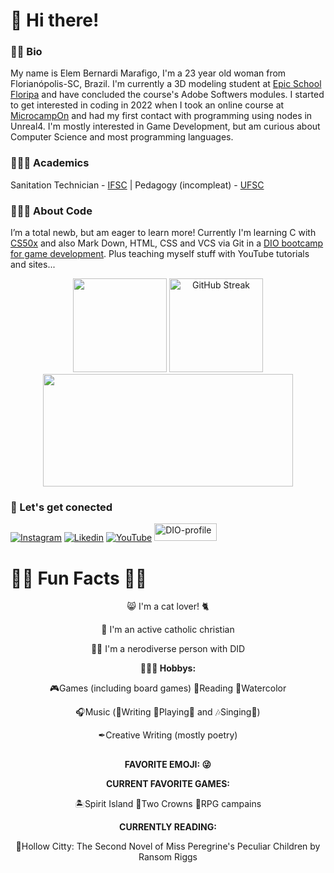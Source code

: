 # 👋 Hi there!

### 🧒🏽 Bio
My name is Elem Bernardi Marafigo, I'm a 23 year old woman from Florianópolis-SC, Brazil. I'm currently a 3D modeling student at [Epic School Floripa](https://epicschool.com.br/) and have concluded the course's Adobe Softwers modules. I started to get interested in coding in 2022 when I took an online course at [MicrocampOn](https://microcamp.eadplataforma.app/) and had my first contact with programming using nodes in Unreal4. I'm mostly interested in Game Development, but am curious about Computer Science and most programming languages.

### 👩🏽‍🎓 Academics

Sanitation Technician - [IFSC](https://www.ifsc.edu.br/)  |  Pedagogy (incompleat) - [UFSC](https://ufsc.br/)

### 👩🏽‍💻 About Code

I’m a total newb, but am eager to learn more! Currently I'm learning C with [CS50x](https://cs50.harvard.edu/x/2023/) and also Mark Down, HTML, CSS and VCS via Git in a [DIO bootcamp for game development](https://web.dio.me/track/potencia-tech-ifood-desenvolvimento-de-jogos?tab=about). Plus teaching myself stuff with YouTube tutorials and sites...

<div>
<p align="center">
<img height="150cm" src="https://github-readme-stats.vercel.app/api?username=elem3d&show_icons=true&theme=radical&rank_icon=github&card_width=150&border_radius=15&card" />
 <a href="https://git.io/streak-stats"><img height="150cm" src="https://streak-stats.demolab.com?user=elem3d&theme=radical&border_radius=15&exclude_days=Sun&card_width=350" alt="GitHub Streak" /></a>
<img height="180cm" width="400cm" src="https://github-readme-stats.vercel.app/api/top-langs/?username=elem3d&layout=compact" />
</p>
</div>

### 🔌 Let's get conected

[![Instagram](https://img.shields.io/badge/Instagram-E4405F?style=for-the-badge&logo=instagram&logoColor=white)](https://www.instagram.com/elem3d/)
[![Likedin](https://img.shields.io/badge/LinkedIn-0077B5?style=for-the-badge&logo=linkedin&logoColor=white)](https://www.linkedin.com/in/elem-bernardi-marafigo-4b13a8298/)
[![YouTube](https://img.shields.io/badge/YouTube-FF0000?style=for-the-badge&logo=youtube&logoColor=white)](https://www.youtube.com/channel/UCch3yHMRzz0i22n9yEvHhjQ)
[<img alt="DIO-profile" height="28" width="100" src="https://hermes.digitalinnovation.one/users/company/3a52d6e3-a58c-4755-89c9-fbc093a8868f.png" />](https://www.dio.me/users/elem_marafigo)


# 🐱‍👓 Fun Facts 🐱‍💻

<p align="center">
😸 I'm a cat lover! 🐈
</p>
<p align="center">
💒 I'm an active catholic christian
 </p>
<p align="center">
🧠🌈 I'm a nerodiverse person with DID

<p align="center">
<b>🤹🏽‍♀️ Hobbys:</b>
</p>
<p align="center">
🎮Games (including board games) 📖Reading 🎨Watercolor
 <p align="center">
🎧Music (🎼Writing 🎸Playing🎹 and 🎶Singing🎤)
<p align="center">
✒Creative Writing (mostly poetry)

<p align="center">
  <h2></h2>
</p>
<p align="center">
<b>FAVORITE EMOJI: 😜</b>
</p>
  
<p align="center">
<b>CURRENT FAVORITE GAMES:</b>
</p>

<p align="center">
🏝Spirit Island 👑Two Crowns 🎲RPG campains

<p align="center">
<b>CURRENTLY READING:</b>
</p>
<p align="center">
📘Hollow Citty: The Second Novel of Miss Peregrine's Peculiar Children by Ransom Riggs
</p>

<!---
elem3d/elem3d is a ✨ special ✨ repository because its `README.md` (this file) appears on your GitHub profile.
You can click the Preview link to take a look at your changes.
--->
